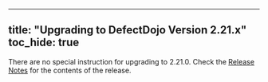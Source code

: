 
---
title: "Upgrading to DefectDojo Version 2.21.x"
toc_hide: true
---
There are no special instruction for upgrading to 2.21.0. Check the [Release Notes](https://github.com/DefectDojo/django-DefectDojo/releases/tag/2.21.0) for the contents of the release.
